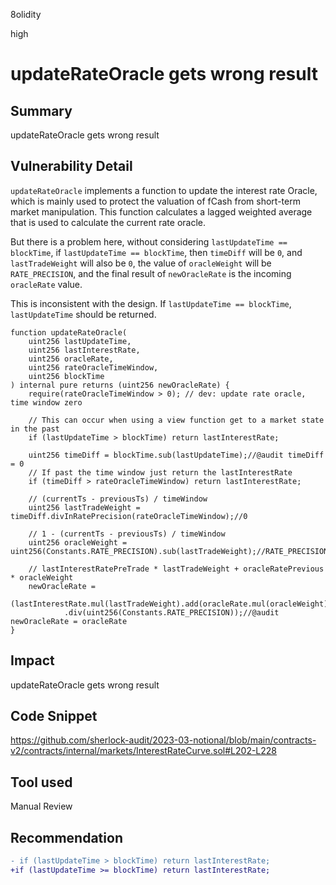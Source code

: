 8olidity

high

# updateRateOracle gets wrong result

## Summary
updateRateOracle gets wrong result
## Vulnerability Detail
`updateRateOracle` implements a function to update the interest rate Oracle, which is mainly used to protect the valuation of fCash from short-term market manipulation. This function calculates a lagged weighted average that is used to calculate the current rate oracle.

But there is a problem here, without considering `lastUpdateTime == blockTime`, if `lastUpdateTime == blockTime`, then `timeDiff` will be `0`, and `lastTradeWeight` will also be `0`, the value of `oracleWeight` will be `RATE_PRECISION`, and the final result of `newOracleRate` is the incoming `oracleRate` value.

This is inconsistent with the design. If `lastUpdateTime == blockTime`, `lastUpdateTime` should be returned.

```solidity
function updateRateOracle(
    uint256 lastUpdateTime,
    uint256 lastInterestRate,
    uint256 oracleRate,
    uint256 rateOracleTimeWindow,
    uint256 blockTime
) internal pure returns (uint256 newOracleRate) {
    require(rateOracleTimeWindow > 0); // dev: update rate oracle, time window zero

    // This can occur when using a view function get to a market state in the past
    if (lastUpdateTime > blockTime) return lastInterestRate;

    uint256 timeDiff = blockTime.sub(lastUpdateTime);//@audit timeDiff = 0
    // If past the time window just return the lastInterestRate
    if (timeDiff > rateOracleTimeWindow) return lastInterestRate;

    // (currentTs - previousTs) / timeWindow
    uint256 lastTradeWeight = timeDiff.divInRatePrecision(rateOracleTimeWindow);//0

    // 1 - (currentTs - previousTs) / timeWindow
    uint256 oracleWeight = uint256(Constants.RATE_PRECISION).sub(lastTradeWeight);//RATE_PRECISION

    // lastInterestRatePreTrade * lastTradeWeight + oracleRatePrevious * oracleWeight
    newOracleRate =
        (lastInterestRate.mul(lastTradeWeight).add(oracleRate.mul(oracleWeight)))
            .div(uint256(Constants.RATE_PRECISION));//@audit  newOracleRate = oracleRate 
}
```
## Impact
updateRateOracle gets wrong result
## Code Snippet
https://github.com/sherlock-audit/2023-03-notional/blob/main/contracts-v2/contracts/internal/markets/InterestRateCurve.sol#L202-L228
## Tool used

Manual Review

## Recommendation
```diff
- if (lastUpdateTime > blockTime) return lastInterestRate;
+if (lastUpdateTime >= blockTime) return lastInterestRate;
```

